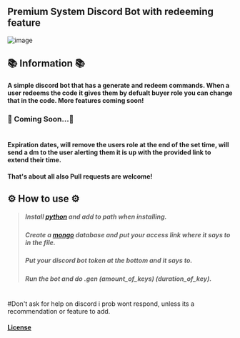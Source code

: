 ## Premium System Discord Bot with redeeming feature

![image](https://user-images.githubusercontent.com/98252854/191440703-edbd133c-03c4-4b41-9cde-d6434a819b48.png)

## 📚 Information 📚 
#### A simple discord bot that has a generate and redeem commands. When a user redeems the code it gives them by defualt buyer role you can change that in the code. More features coming soon!

### 📝 Coming Soon...📝
#
#### Expiration dates, will remove the users role at the end of the set time, will send a dm to the user alerting them it is up with the provided link to extend their time.
#### That's about all also Pull requests are welcome!

## ⚙️ How to use ⚙️
> ##### Install [python](https://www.python.org/) and add to path when installing.
> ##### Create a [mongo](https://www.mongodb.com/) database and put your access link where it says to in the file.
> ##### Put your discord bot token at the bottom and it says to.
> ##### Run the bot and do .gen (amount_of_keys) (duration_of_key).
#
#Don't ask for help on discord i prob wont respond, unless its a recommendation or feature to add.
#### [License](https://www.gnu.org/licenses/gpl-3.0.en.html)
